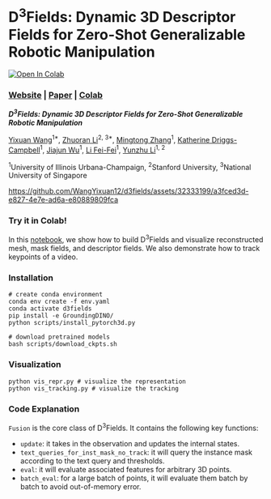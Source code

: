 # D<sup>3</sup>Fields: Dynamic 3D Descriptor Fields for Zero-Shot Generalizable Robotic Manipulation

[![Open In Colab](https://colab.research.google.com/assets/colab-badge.svg)](https://colab.research.google.com/drive/1xps4Ji_Xl8-riXF9cNYfkfmFiW-UWV0j?usp=sharing)

### [Website](https://robopil.github.io/d3fields/) | [Paper](https://arxiv.org/abs/2309.16118/) | [Colab](https://colab.research.google.com/drive/1xps4Ji_Xl8-riXF9cNYfkfmFiW-UWV0j?usp=sharing)

***D<sup>3</sup>Fields: Dynamic 3D Descriptor Fields for Zero-Shot Generalizable Robotic Manipulation***

<a target="_blank" href="https://wangyixuan12.github.io/">Yixuan Wang</a><sup>1*</sup>,
<a target="_blank" href="https://robopil.github.io/d3fields/">Zhuoran Li</a><sup>2, 3*</sup>,
<a target="_blank" href="https://robo-alex.github.io/">Mingtong Zhang</a><sup>1</sup>,
<a target="_blank" href="https://ece.illinois.edu/about/directory/faculty/krdc">Katherine Driggs-Campbell</a><sup>1</sup>,
<a target="_blank" href="https://jiajunwu.com/">Jiajun Wu</a><sup>1</sup>,
<a target="_blank" href="https://profiles.stanford.edu/fei-fei-li">Li Fei-Fei</a><sup>1</sup>,
<a target="_blank" href="https://yunzhuli.github.io/">Yunzhu Li</a><sup>1, 2</sup>
            
<sup>1</sup>University of Illinois Urbana-Champaign,
<sup>2</sup>Stanford University,
<sup>3</sup>National University of Singapore<br>

https://github.com/WangYixuan12/d3fields/assets/32333199/a3fced3d-e827-4e7e-ad6a-e80889809fca

### Try it in Colab!

In this [notebook](https://colab.research.google.com/drive/1xps4Ji_Xl8-riXF9cNYfkfmFiW-UWV0j?usp=sharing), we show how to build D<sup>3</sup>Fields and visualize reconstructed mesh, mask fields, and descriptor fields. We also demonstrate how to track keypoints of a video.

### Installation
```
# create conda environment
conda env create -f env.yaml
conda activate d3fields
pip install -e GroundingDINO/
python scripts/install_pytorch3d.py

# download pretrained models
bash scripts/download_ckpts.sh
```

### Visualization
```
python vis_repr.py # visualize the representation
python vis_tracking.py # visualize the tracking
```

### Code Explanation
`Fusion` is the core class of D<sup>3</sup>Fields. It contains the following key functions:
- `update`: it takes in the observation and updates the internal states.
- `text_queries_for_inst_mask_no_track`: it will query the instance mask according to the text query and thresholds.
- `eval`: it will evaluate associated features for arbitrary 3D points.
- `batch_eval`: for a large batch of points, it will evaluate them batch by batch to avoid out-of-memory error.
